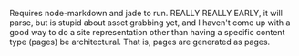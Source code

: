 Requires node-markdown and jade to run. REALLY REALLY EARLY, it will parse, but is stupid about asset grabbing yet, and I haven't come up with a good way to do a site representation other than having a specific content type (pages) be architectural. That is, pages are generated as pages.
